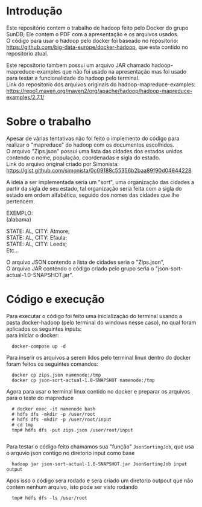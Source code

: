 # Introdução
Este repositório contem o trabalho de hadoop feito pelo Docker do grupo SunDB; Ele contem o PDF com a apresentação e os arquivos usados.<br/>
O código para usar o hadoop pelo docker foi baseado no repositorio: https://github.com/big-data-europe/docker-hadoop, que esta contido no repositorio atual.<br/>

Este repositorio tambem possui um arquivo JAR chamado hadoop-mapreduce-examples que não foi usado na apresentação mas foi usado para testar a funcionalidade do hadoop pelo terminal.<br>
Link do repositorio dos arquivos originais do hadoop-mapreduce-examples: https://repo1.maven.org/maven2/org/apache/hadoop/hadoop-mapreduce-examples/2.7.1/

# Sobre o trabalho
Apesar de várias tentativas não foi feito o implemento do código para realizar o "mapreduce" do hadoop com os documentos escolhidos.<br/>
O arquivo "Zips.json" possui uma lista das cidades dos estados unidos contendo o nome, população, coordenadas e sigla do estado. <br/>
Link do arquivo original criado por Simonista: https://gist.github.com/simonista/0c09188c55356b2baa89f90d04644228 <br/>

A ideia a ser implementada seria um "sort", uma organização das cidades a partir da sigla de seu estado, tal organização seria feita com a sigla do estado em ordem alfabética, seguido dos nomes das cidades que lhe pertencem.

EXEMPLO:<br/>
(alabama)<br/>

STATE: AL, CITY: Atmore;<br/>
STATE: AL, CITY: Efaula;<br/>
STATE: AL, CITY: Leeds;<br/>
Etc...<br/>

O arquivo JSON contendo a lista de cidades seria o "Zips.json", <br/>
O arquivo JAR contendo o código criado pelo grupo seria o "json-sort-actual-1.0-SNAPSHOT.jar".<br/>

# Código e execução
Para executar o código foi feito uma inicialização do terminal usando a pasta docker-hadoop (pelo terminal do windows nesse caso), no qual foram aplicados os seguintes inputs:<br/>
para iniciar o docker:
```
  docker-compose up -d
```
Para inserir os arquivos a serem lidos pelo terminal linux dentro do docker foram feitos os seguintes comandos:
```
  docker cp zips.json namenode:/tmp
  docker cp json-sort-actual-1.0-SNAPSHOT namenode:/tmp
```
Agora para usar o terminal linux contido no docker e preparar os arquivos para o teste do mapreduce
```
  # docker exec -it namenode bash
  # hdfs dfs -mkdir -p /user/root
  # hdfs dfs -mkdir -p /user/root/input
  # cd tmp
  tmp# hdfs dfs -put zips.json /user/root/input
  
```
Para testar o código feito chamamos sua "função" `JsonSortingJob`, que usa o arquvio json contigo no diretorio input como base

```
  hadoop jar json-sort-actual-1.0-SNAPSHOT.jar JsonSortingJob input output
```
Apos isso o código sera rodado e sera criado um diretorio outpout que não contem nenhum arquivo, isto pode ser visto rodando
```
  tmp# hdfs dfs -ls /user/root
```

